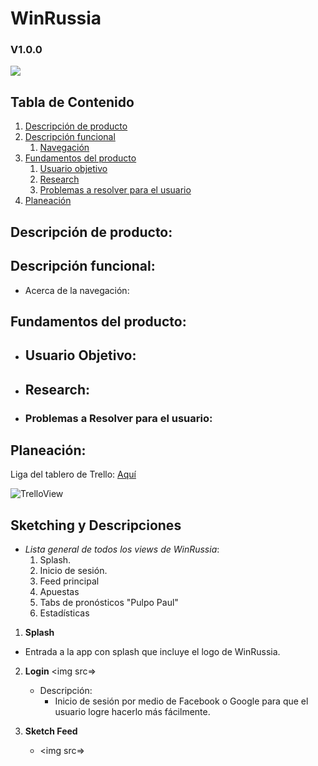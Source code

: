 # WinRussia # 
### V1.0.0
<img src=assets/images/logo-horizontal.png>

## Tabla de Contenido
1. [Descripción de producto](#descripcion)
2. [Descripción funcional](#descripcion-func)
    1. [Navegación](#navegacion)
3. [Fundamentos del producto](#fundamentos)
    1. [Usuario objetivo](#usuario)
    2. [Research](#research)
    3. [Problemas a resolver para el usuario](#problemas)
4. [Planeación](#planeacion)

## <a name="descripcion"></a> Descripción de producto:


## <a name="descripcion-func"></a> Descripción funcional: 


- <a name="navegacion"></a> Acerca de la navegación:

## <a name="fundamentos"></a> Fundamentos del producto:

- ## <a name="usuario"></a> Usuario Objetivo:


- ## <a name="research"></a> Research:


- ### <a name="problemas"></a> Problemas a Resolver para el usuario:

## <a name="planeacion"></a> Planeación: 



Liga del tablero de Trello: [Aquí](https://trello.com/b/tEWFmgOW/principal-board)  

![TrelloView](/assets/images/trello.png)


## <a name="sketching"></a> Sketching y Descripciones ##

- *Lista general de todos los views de WinRussia*:
    1. Splash.
    2. Inicio de sesión.
    3. Feed principal
    4. Apuestas
    5. Tabs de pronósticos "Pulpo Paul"
    6. Estadísticas

1. <a name="splash"></a>**Splash**
-   Entrada a la app con splash que incluye el logo de WinRussia.

2. <a name="login"></a>**Login**
    <img src=>

    - Descripción:
        - Inicio de sesión por medio de Facebook o Google para que el usuario logre hacerlo más fácilmente.

2.  <a name="sketch-login"></a>**Sketch Feed**
    - <img src=>



